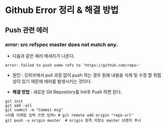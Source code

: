 # Github Error 정리 & 해결 방법


## Push 관련 에러

### error: src refspec master does not match any.
- 다음과 같은 에러 메세지가 나온다.
```
error: failed to push some refs to 'https://github.com/repo~'
```

- 원인 : 깃허브에서 pull 과정 없이 push 하는 경우 원래 내용을 삭제 및 수정 할 위험성이 있기 때문에 에러를 발생시키는 것이다.

- **해결 방법** : 새로운 Git Repository를 Init후 Push 하면 된다.
```
git init
git add -all
git commit -m "Commit msg"
<이름 이메일 입력 뜨면 입력> # git remote add origin "repo-url"
git push -u origin master  # origin 원격 저장소 master 브랜치 푸시
```
